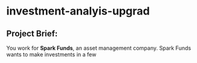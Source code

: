# investment-analyis-upgrad

## Project Brief:
You work for __Spark Funds__, an asset management company. Spark Funds wants to make investments in a few 
